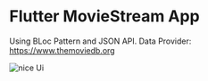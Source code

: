 # Flutter MovieStream App

Using BLoc Pattern and JSON API.
Data Provider: https://www.themoviedb.org

<img src="https://zochil.s3.amazonaws.com/7698c8e4-027e-4cb8-bc23-9dd51d0c22e6.jpg" alt="nice Ui" class="img-fluid">

